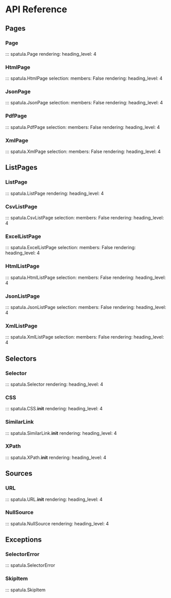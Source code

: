 # API Reference

## Pages

### Page

::: spatula.Page
    rendering:
      heading_level: 4

### HtmlPage

::: spatula.HtmlPage
    selection:
      members: False
    rendering:
      heading_level: 4

### JsonPage

::: spatula.JsonPage
    selection:
      members: False
    rendering:
      heading_level: 4

### PdfPage

::: spatula.PdfPage
    selection:
      members: False
    rendering:
      heading_level: 4

### XmlPage

::: spatula.XmlPage
    selection:
      members: False
    rendering:
      heading_level: 4


## ListPages

### ListPage

::: spatula.ListPage
    rendering:
      heading_level: 4

### CsvListPage

::: spatula.CsvListPage
    selection:
      members: False
    rendering:
      heading_level: 4

### ExcelListPage

::: spatula.ExcelListPage
    selection:
      members: False
    rendering:
      heading_level: 4

### HtmlListPage

::: spatula.HtmlListPage
    selection:
      members: False
    rendering:
      heading_level: 4

### JsonListPage

::: spatula.JsonListPage
    selection:
      members: False
    rendering:
      heading_level: 4

### XmlListPage

::: spatula.XmlListPage
    selection:
      members: False
    rendering:
      heading_level: 4

## Selectors

### Selector

::: spatula.Selector
    rendering:
      heading_level: 4

### CSS

::: spatula.CSS.__init__
    rendering:
      heading_level: 4

### SimilarLink

::: spatula.SimilarLink.__init__
    rendering:
      heading_level: 4

### XPath

::: spatula.XPath.__init__
    rendering:
      heading_level: 4

## Sources

### URL

::: spatula.URL.__init__
    rendering:
      heading_level: 4


### NullSource

::: spatula.NullSource
    rendering:
      heading_level: 4

## Exceptions

### SelectorError

::: spatula.SelectorError

### SkipItem

::: spatula.SkipItem
